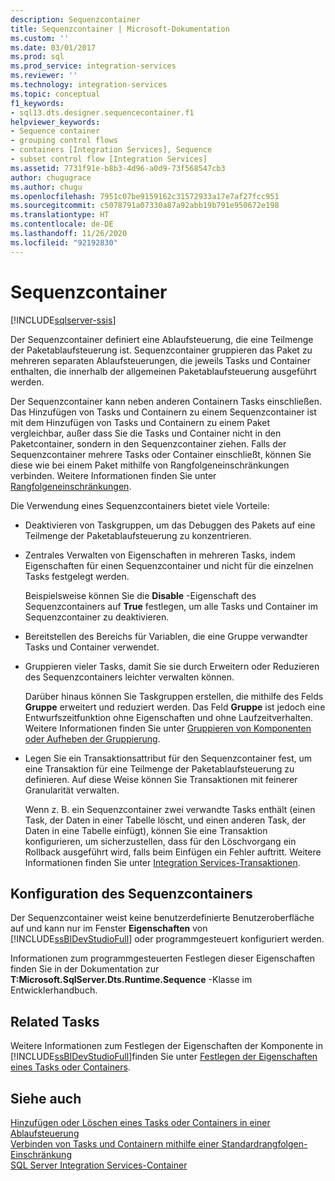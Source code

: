 ```yaml
---
description: Sequenzcontainer
title: Sequenzcontainer | Microsoft-Dokumentation
ms.custom: ''
ms.date: 03/01/2017
ms.prod: sql
ms.prod_service: integration-services
ms.reviewer: ''
ms.technology: integration-services
ms.topic: conceptual
f1_keywords:
- sql13.dts.designer.sequencecontainer.f1
helpviewer_keywords:
- Sequence container
- grouping control flows
- containers [Integration Services], Sequence
- subset control flow [Integration Services]
ms.assetid: 7731f91e-b8b3-4d96-a0d9-73f568547cb3
author: chugugrace
ms.author: chugu
ms.openlocfilehash: 7951c07be9159162c31572933a17e7af27fcc951
ms.sourcegitcommit: c5078791a07330a87a92abb19b791e950672e198
ms.translationtype: HT
ms.contentlocale: de-DE
ms.lasthandoff: 11/26/2020
ms.locfileid: "92192830"
---
```

# <a name="sequence-container"></a>Sequenzcontainer

[!INCLUDE[sqlserver-ssis](../../includes/applies-to-version/sqlserver-ssis.md)]


  Der Sequenzcontainer definiert eine Ablaufsteuerung, die eine Teilmenge der Paketablaufsteuerung ist. Sequenzcontainer gruppieren das Paket zu mehreren separaten Ablaufsteuerungen, die jeweils Tasks und Container enthalten, die innerhalb der allgemeinen Paketablaufsteuerung ausgeführt werden.  
  
 Der Sequenzcontainer kann neben anderen Containern Tasks einschließen. Das Hinzufügen von Tasks und Containern zu einem Sequenzcontainer ist mit dem Hinzufügen von Tasks und Containern zu einem Paket vergleichbar, außer dass Sie die Tasks und Container nicht in den Paketcontainer, sondern in den Sequenzcontainer ziehen. Falls der Sequenzcontainer mehrere Tasks oder Container einschließt, können Sie diese wie bei einem Paket mithilfe von Rangfolgeneinschränkungen verbinden. Weitere Informationen finden Sie unter [Rangfolgeneinschränkungen](../../integration-services/control-flow/precedence-constraints.md).  
  
 Die Verwendung eines Sequenzcontainers bietet viele Vorteile:  
  
-   Deaktivieren von Taskgruppen, um das Debuggen des Pakets auf eine Teilmenge der Paketablaufsteuerung zu konzentrieren.  
  
-   Zentrales Verwalten von Eigenschaften in mehreren Tasks, indem Eigenschaften für einen Sequenzcontainer und nicht für die einzelnen Tasks festgelegt werden.  
  
     Beispielsweise können Sie die **Disable** -Eigenschaft des Sequenzcontainers auf **True** festlegen, um alle Tasks und Container im Sequenzcontainer zu deaktivieren.  
  
-   Bereitstellen des Bereichs für Variablen, die eine Gruppe verwandter Tasks und Container verwendet.  
  
-   Gruppieren vieler Tasks, damit Sie sie durch Erweitern oder Reduzieren des Sequenzcontainers leichter verwalten können.  
  
     Darüber hinaus können Sie Taskgruppen erstellen, die mithilfe des Felds **Gruppe** erweitert und reduziert werden. Das Feld **Gruppe** ist jedoch eine Entwurfszeitfunktion ohne Eigenschaften und ohne Laufzeitverhalten. Weitere Informationen finden Sie unter [Gruppieren von Komponenten oder Aufheben der Gruppierung](../../integration-services/group-or-ungroup-components.md).  
  
-   Legen Sie ein Transaktionsattribut für den Sequenzcontainer fest, um eine Transaktion für eine Teilmenge der Paketablaufsteuerung zu definieren. Auf diese Weise können Sie Transaktionen mit feinerer Granularität verwalten.  
  
     Wenn z. B. ein Sequenzcontainer zwei verwandte Tasks enthält (einen Task, der Daten in einer Tabelle löscht, und einen anderen Task, der Daten in eine Tabelle einfügt), können Sie eine Transaktion konfigurieren, um sicherzustellen, dass für den Löschvorgang ein Rollback ausgeführt wird, falls beim Einfügen ein Fehler auftritt. Weitere Informationen finden Sie unter [Integration Services-Transaktionen](../../integration-services/integration-services-transactions.md).  
  
## <a name="configuration-of-the-sequence-container"></a>Konfiguration des Sequenzcontainers  
 Der Sequenzcontainer weist keine benutzerdefinierte Benutzeroberfläche auf und kann nur im Fenster **Eigenschaften** von [!INCLUDE[ssBIDevStudioFull](../../includes/ssbidevstudiofull-md.md)] oder programmgesteuert konfiguriert werden.  
  
 Informationen zum programmgesteuerten Festlegen dieser Eigenschaften finden Sie in der Dokumentation zur **T:Microsoft.SqlServer.Dts.Runtime.Sequence** -Klasse im Entwicklerhandbuch.  
  
## <a name="related-tasks"></a>Related Tasks  
 Weitere Informationen zum Festlegen der Eigenschaften der Komponente in [!INCLUDE[ssBIDevStudioFull](../../includes/ssbidevstudiofull-md.md)]finden Sie unter [Festlegen der Eigenschaften eines Tasks oder Containers](./add-or-delete-a-task-or-a-container-in-a-control-flow.md).  
  
## <a name="see-also"></a>Siehe auch  
 [Hinzufügen oder Löschen eines Tasks oder Containers in einer Ablaufsteuerung](../../integration-services/control-flow/add-or-delete-a-task-or-a-container-in-a-control-flow.md)   
 [Verbinden von Tasks und Containern mithilfe einer Standardrangfolgen-Einschränkung](./precedence-constraints.md)   
 [SQL Server Integration Services-Container](../../integration-services/control-flow/integration-services-containers.md)  
  
